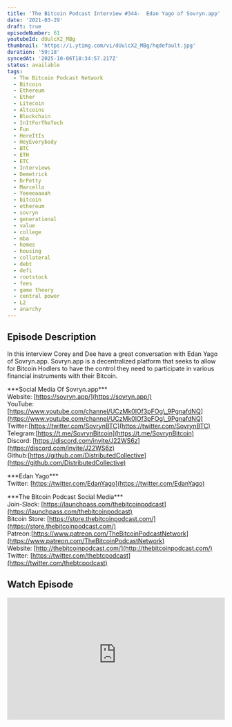 ```yaml
---
title: 'The Bitcoin Podcast Interview #344-  Edan Yago of Sovryn.app'
date: '2021-03-29'
draft: true
episodeNumber: 61
youtubeId: dUulcX2_MBg
thumbnail: 'https://i.ytimg.com/vi/dUulcX2_MBg/hqdefault.jpg'
duration: '59:18'
syncedAt: '2025-10-06T18:34:57.217Z'
status: available
tags:
  - The Bitcoin Podcast Network
  - Bitcoin
  - Ethereum
  - Ether
  - Litecoin
  - Altcoins
  - Blockchain
  - InItForTheTech
  - Fun
  - HereItIs
  - HeyEverybody
  - BTC
  - ETH
  - ETC
  - Interviews
  - Demetrick
  - DrPetty
  - Marcello
  - Yeeeeaaaah
  - bitcoin
  - ethereum
  - sovryn
  - generational
  - value
  - college
  - mba
  - homes
  - housing
  - collateral
  - debt
  - defi
  - rootstock
  - fees
  - game theory
  - central power
  - L2
  - anarchy
---
```

## Episode Description

In this interview Corey and Dee have a great conversation with Edan Yago of  Sovryn.app. Sovryn.app is a decentralized platform that seeks to allow for Bitcoin Hodlers to have the control they need to participate in various financial instruments with their Bitcoin.   
  
   
\*\*\*Social Media Of Sovryn.app\*\*\*  
Website: [https://sovryn.app/](https://sovryn.app/)  
YouTube: [https://www.youtube.com/channel/UCzMk0lOf3pFOg\_9PgnafdNQ](https://www.youtube.com/channel/UCzMk0lOf3pFOg\_9PgnafdNQ)  
Twitter:[https://twitter.com/SovrynBTC](https://twitter.com/SovrynBTC)  
Telegram:[https://t.me/SovrynBitcoin](https://t.me/SovrynBitcoin)  
Discord: [https://discord.com/invite/J22WS6z](https://discord.com/invite/J22WS6z)  
Github:[https://github.com/DistributedCollective](https://github.com/DistributedCollective)  
  
\*\*\*Edan Yago\*\*\*  
Twitter: [https://twitter.com/EdanYago](https://twitter.com/EdanYago)  
  
\*\*\*The Bitcoin Podcast Social Media\*\*\*  
Join-Slack: [https://launchpass.com/thebitcoinpodcast](https://launchpass.com/thebitcoinpodcast)  
Bitcoin Store: [https://store.thebitcoinpodcast.com/](https://store.thebitcoinpodcast.com/)  
Patreon:[https://www.patreon.com/TheBitcoinPodcastNetwork](https://www.patreon.com/TheBitcoinPodcastNetwork)  
Website: [http://thebitcoinpodcast.com/](http://thebitcoinpodcast.com/)  
Twitter: [https://twitter.com/thebtcpodcast](https://twitter.com/thebtcpodcast)

## Watch Episode

<div style="position: relative; padding-bottom: 56.25%; height: 0; overflow: hidden;">
  <iframe
    src="https://www.youtube-nocookie.com/embed/dUulcX2_MBg"
    style="position: absolute; top: 0; left: 0; width: 100%; height: 100%;"
    frameborder="0"
    allow="accelerometer; autoplay; clipboard-write; encrypted-media; gyroscope; picture-in-picture"
    allowfullscreen
  ></iframe>
</div>

